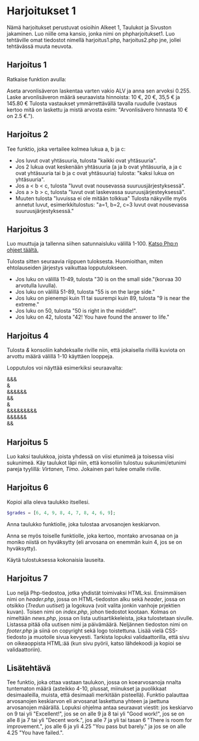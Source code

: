 # Harjoitukset 1

Nämä harjoitukset perustuvat osioihin Alkeet 1, Taulukot ja Sivuston jakaminen. Luo niille oma kansio, jonka nimi on phpharjoitukset1. Luo tehtäville omat tiedostot nimellä harjoitus1.php, harjoitus2.php jne, jollei tehtävässä muuta neuvota.

## Harjoitus 1

Ratkaise funktion avulla:

Aseta arvonlisäveron laskentaa varten vakio ALV ja anna sen arvoksi 0.255. Laske arvonlisäveron määrä seuraavista hinnoista: 10 €, 20 €, 35,5 € ja 145.80 € Tulosta vastaukset ymmärrettävällä tavalla ruudulle (vastaus kertoo mitä on laskettu ja mistä arvosta esim: "Arvonlisävero hinnasta 10 € on 2.5 €.").

## Harjoitus 2

Tee funktio, joka vertailee kolmea lukua a, b ja c:

- Jos luvut ovat yhtäsuuria, tulosta "kaikki ovat yhtäsuuria".
- Jos 2 lukua ovat keskenään yhtäsuuria (a ja b ovat yhtäsuuria, a ja c ovat yhtäsuuria tai b ja c ovat yhtäsuuria) tulosta: "kaksi lukua on yhtäsuuria".
- Jos a < b < c, tulosta "luvut ovat nousevassa suuruusjärjestyksessä".
- Jos a > b > c, tulosta "luvut ovat laskevassa suuruusjärjesteyksessä".
- Muuten tulosta "luvuissa ei ole mitään tolkkua"
Tulosta näkyville myös annetut luvut, esimerkkitulostus: "a=1, b=2, c=3 luvut ovat nousevassa suuruusjärjestyksessä."

## Harjoitus 3

Luo muuttuja ja tallenna siihen satunnaisluku välillä 1-100. [Katso Php:n ohjeet täältä.](https://www.w3schools.com/php/php_math.asp)<base target="_blank">

Tulosta sitten seuraavia riippuen tuloksesta. Huomioithan, miten ehtolauseiden järjestys vaikuttaa lopputulokseen.

- Jos luku on välillä 11-49, tulosta "30 is on the small side."(korvaa 30 arvotulla luvulla).
- Jos luku on välillä 51-89, tulosta "55 is on the large side."
- Jos luku on pienempi kuin 11 tai suurempi kuin 89, tulosta "9 is near the extreme."
- Jos luku on 50, tulosta "50 is right in the middle!".
- Jos luku on 42, tulosta "42! You have found the answer to life."

## Harjoitus 4

Tulosta *&* konsoliin kahdeksalle riville niin, että jokaisella rivillä kuviota on arvottu määrä välillä 1-10 käyttäen looppeja.

Lopputulos voi näyttää esimerkiksi seuraavalta:

&&& \
& \
&&&&&& \
&& \
& \
&&&&&&&&& \
&&&&&& \
&& 

## Harjoitus 5

Luo kaksi taulukkoa, joista yhdessä on viisi etunimeä ja toisessa viisi sukunimeä. Käy taulukot läpi niin, että konsoliin tulostuu sukunimi/etunimi pareja tyylillä: *Virtanen, Timo*. Jokainen pari tulee omalle riville.

## Harjoitus 6

Kopioi alla oleva taulukko itsellesi.

````php
$grades = [6, 4, 9, 8, 4, 7, 8, 4, 6, 9];
````

Anna taulukko funktiolle, joka tulostaa arvosanojen keskiarvon.

Anna se myös toiselle funktiolle, joka kertoo, montako arvosanaa on ja moniko niistä on hyväksytty (eli arvosana on enemmän kuin 4, jos se on hyväksytty).

Käytä tulostuksessa kokonaisia lauseita.



## Harjoitus 7

Luo neljä Php-tiedostoa, jotka yhdistät toimivaksi HTML:ksi. Ensimmäisen nimi on *header.php*, jossa on HTML-tiedoston alku sekä *header*, jossa on otsikko (*Tredun uutiset*) ja logokuva (voit valita jonkin vanhoje prjektien kuvan). Toisen nimi on *index.php*, johon tiedostot kootaan. Kolmas on nimeltään *news.php*, jossa on lista uutisartikkeleista, joka tulostetaan sivulle. Listassa pitää olla uutisen nimi ja päivämäärä. Neljännen tiedoston nimi on *footer.php* ja siinä on copyright sekä logo toistettuna. Lisää vielä CSS-tiedosto ja muotoile sivua kevyesti. Tarkista lopuksi validaattorilla, että sivu on oikeaoppista HTML:ää (kun sivu pyörii, katso lähdekoodi ja kopioi se validaattoriin).


## Lisätehtävä

Tee funktio, joka ottaa vastaan taulukon, jossa on koearvosanoja nnalta tuntematon määrä (asteikko 4-10, plussat, miinukset ja puolikkaat desimaaleilla, muista, että desimaali merkitään pisteellä). Funktio palauttaa arvosanojen keskiarvon eli arvosanat laskettuna yhteen ja jaettuna arvosanojen määrällä. Lopuksi ohjelma antaa seuraavat viestit: jos keskiarvo on 9 tai yli "Excellent!", jos se on alle 9 ja 8 tai yli "Good work!", jos se on alle 8 ja 7 tai yli "Decent work.", jos alle 7 ja yli tai tasan 6 "There is room for improvement.", jos alle 6 ja yli 4.25 "You pass but barely." ja jos se on alle 4.25 "You have failed.".